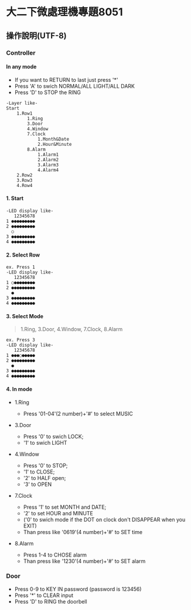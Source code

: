 # 大二下微處理機專題8051
##	操作說明(UTF-8)
### Controller
#### In any mode
* If you want to RETURN to last just press '*'
* Press 'A' to swich NORMAL/ALL LIGHT/ALL DARK
* Press 'D' to STOP the RING
```
-Layer like-
Start
	1.Row1
		1.Ring
		3.Door
		4.Window
		7.Clock
			1.Month&Date
			2.Hour&Minute
		8.Alarm
			1.Alarm1
			2.Alarm2
			3.Alarm3
			4.Alarm4
	2.Row2
	3.Row3
	4.Row4
```
#### 1. Start
``` 	
-LED display like-
   12345678
1 ●●●●●●●●●
2 ●●●●●●●●●
  ○             
3 ●●●●●●●●●
4 ●●●●●●●●●
```

#### 2. Select Row
```
ex. Press 1
-LED display like-
   12345678
1 ○●●●●●●●●
2 ●●●●●●●●●
  ●             
3 ●●●●●●●●●
4 ●●●●●●●●●
```

#### 3. Select Mode 
> 1.Ring, 3.Door, 4.Window, 7.Clock, 8.Alarm
```
ex. Press 3
-LED display like-
   12345678
1 ●●●○●●●●●
2 ●●●●●●●●●
  ●             
3 ●●●●●●●●●
4 ●●●●●●●●●
```
#### 4. In mode
*	1.Ring
	*	Press '01-04'(2 number)+'#' to select MUSIC

*	3.Door
	*	Press '0' to swich LOCK;
	*	'1' to swich LIGHT

*	4.Window
	*	Press '0' to STOP;
	*	'1' to CLOSE;
	*	'2' to HALF open; 
	*	'3' to OPEN

*	7.Clock
	*	Press '1' to set MONTH and DATE;
	*	'2' to set HOUR and MINUTE
	*	('0' to swich mode if the DOT on clock don't DISAPPEAR when you EXIT)
	*	Than press like '0619'(4 number)+'#' to SET time

*	8.Alarm
	*	Press 1-4 to CHOSE alarm
	*	Than press like '1230'(4 number)+'#' to SET alarm

### Door
*	Press 0-9 to KEY IN password (password is 123456)
*	Press '*' to CLEAR input
*	Press 'D' to RING the doorbell

